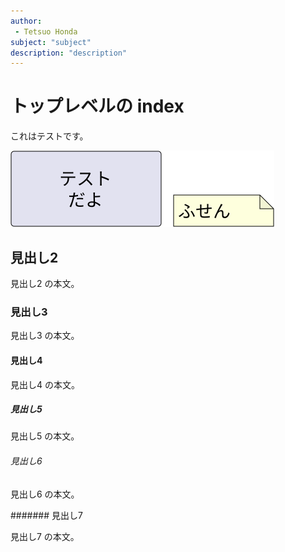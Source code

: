 ```yaml
---
author:
 - Tetsuo Honda
subject: "subject"
description: "description"
---
```


# トップレベルの index

これはテストです。

![draw.io のテスト](images/テスト.drawio.svg)

## 見出し2

見出し2 の本文。

### 見出し3

見出し3 の本文。

#### 見出し4

見出し4 の本文。

##### 見出し5

見出し5 の本文。

###### 見出し6

見出し6 の本文。

####### 見出し7

見出し7 の本文。
